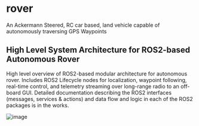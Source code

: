 # rover
An Ackermann Steered, RC car based, land vehicle capable of autonomously traversing GPS Waypoints

 ## High Level System Architecture for ROS2-based Autonomous Rover
 High level overview of ROS2-based modular architecture for autonomous rover. Includes ROS2 Lifecycle nodes for localization, waypoint following, real-time control, and telemetry streaming over long-range radio to an off-board GUI. Detailed documentation describing the ROS2 interfaces (messages, services & actions) and data flow and logic in each of the ROS2 packages is in the works.

![image](https://github.com/user-attachments/assets/ae1b7c45-a49c-421f-854b-6465f4b5c879)
